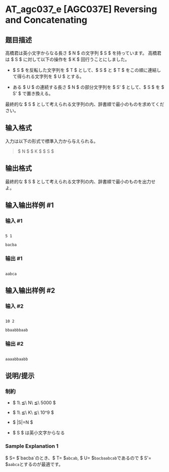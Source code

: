 # AT_agc037_e [AGC037E] Reversing and Concatenating

## 题目描述

[problemUrl]: https://atcoder.jp/contests/agc037/tasks/agc037_e

高橋君は英小文字からなる長さ $ N $ の文字列 $ S $ を持っています。 高橋君は $ S $ に対して以下の操作を $ K $ 回行うことにしました。

- $ S $ を反転した文字列を $ T $ として、$ S $ と $ T $ をこの順に連結して得られる文字列を $ U $ とする。
- ある $ U $ の連続する長さ $ N $ の部分文字列を $ S' $ として、$ S $ を $ S' $ で置き換える。

最終的な $ S $ として考えられる文字列の内、辞書順で最小のものを求めてください。

## 输入格式

入力は以下の形式で標準入力から与えられる。

> $ N $ $ K $ $ S $

## 输出格式

最終的な $ S $ として考えられる文字列の内、辞書順で最小のものを出力せよ。

## 输入输出样例 #1

### 输入 #1

```
5 1
bacba
```

### 输出 #1

```
aabca
```

## 输入输出样例 #2

### 输入 #2

```
10 2
bbaabbbaab
```

### 输出 #2

```
aaaabbaabb
```

## 说明/提示

### 制約

- $ 1\ ≦\ N\ ≦\ 5000 $
- $ 1\ ≦\ K\ ≦\ 10^9 $
- $ |S|=N $
- $ S $ は英小文字からなる

### Sample Explanation 1

$ S= $`bacba`のとき、$ T= $`abcab`, $ U= $`bacbaabcab`であるので $ S'= $`aabca`とするのが最適です。